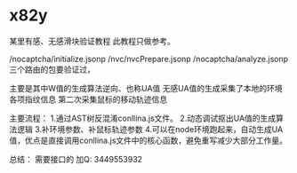 # x82y
某里有感、无感滑块验证教程
此教程只做参考。

/nocaptcha/initialize.jsonp
/nvc/nvcPrepare.jsonp
/nocaptcha/analyze.jsonp
三个路由的包要验证过，

主要是其中W值的生成算法逆向、也称UA值
无感UA值的生成采集了本地的环境各项指纹信息
第二次采集鼠标的移动轨迹信息



主要流程：
1.通过AST树反混淆conllina.js文件。
2.动态调试抠出UA值的生成算法逻辑
3.补环境参数、补鼠标轨迹参数
4.可以在node环境跑起来，自动生成UA值，优点是直接调用conllina.js文件中的核心函数，避免重写减少大部分工作量。



总结：
  需要接口的 加Q: 3449553932
  





















